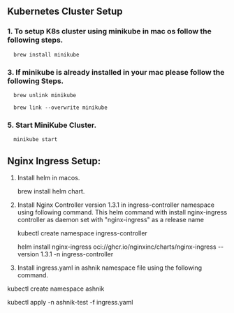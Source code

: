 ## Kubernetes Cluster Setup

### 1. To setup K8s cluster using minikube in mac os follow the following steps.
      
      brew install minikube
   
### 3. If minikube is already installed in your mac please follow the following Steps.
      
      brew unlink minikube
      
      brew link --overwrite minikube
   
### 5. Start MiniKube Cluster.

      minikube start
   
## Nginx Ingress Setup:  

1. Install helm in macos.
   
   brew install helm chart.
   
3. Install Nginx Controller version 1.3.1 in ingress-controller namespace using following command. This helm command with install nginx-ingress controller as daemon set with "nginx-ingress" as a release name

   kubectl create namespace ingress-controller  

   helm install nginx-ingress oci://ghcr.io/nginxinc/charts/nginx-ingress --version 1.3.1 -n ingress-controller

5. Install ingress.yaml in ashnik  namespace file using the following command.
   
  kubectl create namespace ashnik
 
  kubectl apply -n ashnik-test -f ingress.yaml 


 
